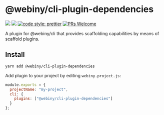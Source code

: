 # @webiny/cli-plugin-dependencies

[![](https://img.shields.io/npm/dw/@webiny/cli-plugin-dependencies.svg)](https://www.npmjs.com/package/@webiny/cli-plugin-dependencies)
[![](https://img.shields.io/npm/v/@webiny/cli-plugin-dependencies.svg)](https://www.npmjs.com/package/@webiny/cli-plugin-dependencies)
[![code style: prettier](https://img.shields.io/badge/code_style-prettier-ff69b4.svg?style=flat-square)](https://github.com/prettier/prettier)
[![PRs Welcome](https://img.shields.io/badge/PRs-welcome-brightgreen.svg?style=flat-square)](http://makeapullrequest.com)

A plugin for @webiny/cli that provides scaffolding capabilities by means of scaffold plugins.

## Install

```
yarn add @webiny/cli-plugin-dependencies
```

Add plugin to your project by editing `webiny.project.js`:

```js
module.exports = {
  projectName: "my-project",
  cli: {
    plugins: ["@webiny/cli-plugin-dependencies"]
  }
};
```
